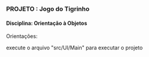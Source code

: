 ### PROJETO : Jogo do Tigrinho
#### Disciplina: Orientação à Objetos

Orientações:

execute o arquivo "src/UI/Main" para executar o projeto
